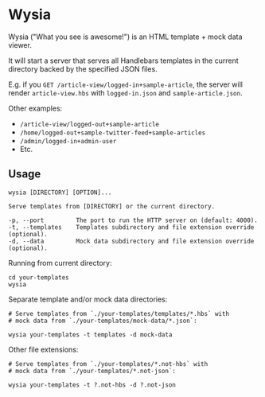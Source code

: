 Wysia
=====

Wysia ("What you see is awesome!") is an HTML template + mock data viewer.

It will start a server that serves all Handlebars templates in the current directory backed by the specified JSON files.

E.g. if you `GET /article-view/logged-in+sample-article`, the server will render `article-view.hbs` with `logged-in.json` and `sample-article.json`.

Other examples:

* `/article-view/logged-out+sample-article`
* `/home/logged-out+sample-twitter-feed+sample-articles`
* `/admin/logged-in+admin-user`
* Etc.

Usage
-----

    wysia [DIRECTORY] [OPTION]...

    Serve templates from [DIRECTORY] or the current directory.

    -p, --port    	   The port to run the HTTP server on (default: 4000).
    -t, --templates	   Templates subdirectory and file extension override (optional).
    -d, --data		   Mock data subdirectory and file extension override (optional).

Running from current directory:

    cd your-templates
    wysia

Separate template and/or mock data directories:

    # Serve templates from `./your-templates/templates/*.hbs` with
    # mock data from `./your-templates/mock-data/*.json`:

    wysia your-templates -t templates -d mock-data

Other file extensions:

    # Serve templates from `./your-templates/*.not-hbs` with
    # mock data from `./your-templates/*.not-json`:

    wysia your-templates -t ?.not-hbs -d ?.not-json

